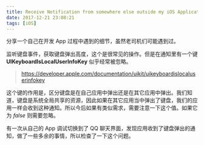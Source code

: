 ```yaml
---
title: Receive Notification from somewhere else outside my iOS Application
date: 2017-12-21 23:08:21
tags: [iOS]
---
```


分享一个自己在开发 App 过程中遇到的细节，虽然老司机们可能遇到过。

监听键盘事件，获取键盘弹出高度，这个是很常见的操作。但是在通知里有一个键 **UIKeyboardIsLocalUserInfoKey** 似乎经常被忽略。

> https://developer.apple.com/documentation/uikit/uikeyboardislocaluserinfokey

这个键的作用是，区分键盘是在自己应用中弹出还是在其它应用中弹出。我们知道，键盘是系统全局共享的资源，因此如果在其它应用当中弹出了键盘，我们的应用一样会收到这种通知。所以今后如果有类似需求，需要注意一下这个值。如果它为 _false_ 则需要忽略。

有一次从自己的 App 调试切换到了 QQ 聊天界面，发现应用收到了键盘弹出的通知，做了一些多余的事情，所以检查了一下这个问题。
